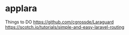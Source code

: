 # applara

Things to DO 
https://github.com/cgrossde/Laraguard
https://scotch.io/tutorials/simple-and-easy-laravel-routing